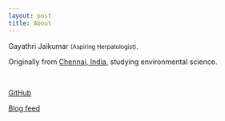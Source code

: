 ```yaml
---
layout: post
title: About
---
```


Gayathri Jaikumar <small>(Aspiring Herpatologist)</small>. <br />

Originally from [Chennai, India](https://www.google.com/maps/preview?q=chennai), studying environmental science.

<br />

[GitHub](https://github.com/gayajk)

[Blog feed](/feed.xml)


<br />
